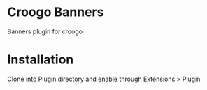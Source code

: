 # Croogo Banners

Banners plugin for croogo

# Installation

Clone into Plugin directory and enable through Extensions > Plugin

